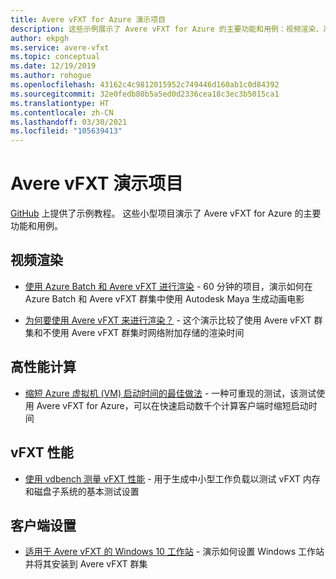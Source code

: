 ```yaml
---
title: Avere vFXT for Azure 演示项目
description: 这些示例展示了 Avere vFXT for Azure 的主要功能和用例：视频渲染、高性能计算、vFXT 性能和客户端设置。
author: ekpgh
ms.service: avere-vfxt
ms.topic: conceptual
ms.date: 12/19/2019
ms.author: rohogue
ms.openlocfilehash: 43162c4c9812015952c749446d160ab1c0d84392
ms.sourcegitcommit: 32e0fedb80b5a5ed0d2336cea18c3ec3b5015ca1
ms.translationtype: HT
ms.contentlocale: zh-CN
ms.lasthandoff: 03/30/2021
ms.locfileid: "105639413"
---
```

# <a name="avere-vfxt-demo-projects"></a>Avere vFXT 演示项目

[GitHub](https://github.com/Azure/Avere) 上提供了示例教程。 这些小型项目演示了 Avere vFXT for Azure 的主要功能和用例。

## <a name="video-rendering"></a>视频渲染

* [使用 Azure Batch 和 Avere vFXT 进行渲染](https://github.com/Azure/Avere/blob/master/docs/maya_azure_batch_avere_vfxt_demo.md) - 60 分钟的项目，演示如何在 Azure Batch 和 Avere vFXT 群集中使用 Autodesk Maya 生成动画电影

* [为何要使用 Avere vFXT 来进行渲染？](https://github.com/Azure/Avere/blob/master/docs/why_avere_for_rendering.md) - 这个演示比较了使用 Avere vFXT 群集和不使用 Avere vFXT 群集时网络附加存储的渲染时间

## <a name="high-performance-computing"></a>高性能计算

* [缩短 Azure 虚拟机 (VM) 启动时间的最佳做法](https://github.com/Azure/Avere/blob/master/docs/azure_vm_provision_best_practices.md) - 一种可重现的测试，该测试使用 Avere vFXT for Azure，可以在快速启动数千个计算客户端时缩短启动时间

## <a name="vfxt-performance"></a>vFXT 性能

* [使用 vdbench 测量 vFXT 性能](https://github.com/Azure/Avere/blob/master/docs/vdbench.md) - 用于生成中小型工作负载以测试 vFXT 内存和磁盘子系统的基本测试设置

## <a name="client-setup"></a>客户端设置

* [适用于 Avere vFXT 的 Windows 10 工作站](https://github.com/Azure/Avere/blob/master/docs/windows_10_avere_vfxt_mounted_workstation.md) - 演示如何设置 Windows 工作站并将其安装到 Avere vFXT 群集
